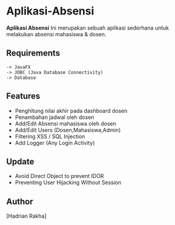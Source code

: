 # Aplikasi-Absensi

**Aplikasi Absensi** Ini merupakan sebuah aplikasi sederhana untuk melakukan absensi mahasiswa & dosen.

## Requirements
```
-> JavaFX
-> JDBC (Java Database Connectivity)
-> Database
```

## Features
- Penghitung nilai akhir pada dashboard dosen
- Penambahan jadwal oleh dosen
- Add/Edit Absensi mahasiswa oleh dosen
- Add/Edit Users (Dosen,Mahasiswa,Admin)
- Filtering XSS / SQL Injection 
- Add Logger (Any Login Activity)

## Update
- Avoid Direct Object to prevent IDOR
- Preventing User Hijacking Without Session

## Author
[Hadrian Rakha]
